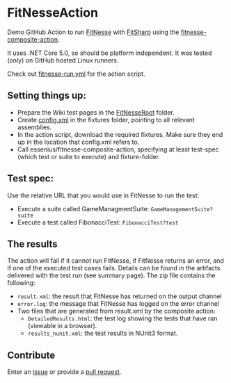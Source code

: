 # FitNesseAction
Demo GitHub Action to run [FitNesse](http://fitnesse.org) with [FitSharp](https://fitsharp.github.io/) using the [fitnesse-composite-action](../../../fitnesse-composite-action).

It uses .NET Core 5.0, so should be platform independent. It was tested (only) on GitHub hosted Linux runners.

Check out [fitnesse-run.yml](.github/workflows/fitnesse-run.yml) for the action script.

## Setting things up:
* Prepare the Wiki test pages in the [FitNesseRoot](FitNesseRoot) folder. 
* Create [config.xml](fixtures/config.xml) in the fixtures folder, pointing to all relevant assemblies.
* In the action script, download the required fixtures. Make sure they end up in the location that config.xml refers to.
* Call essenius/fitnesse-composite-action, specifying at least test-spec (which test or suite to execute) and fixture-folder.

## Test spec:
Use the relative URL that you would use in FitNesse to run the test:
* Execute a suite called GameManagmentSuite: `GameManagementSuite?suite`
* Execute a test called FibonacciTest: `FibonacciTest?test`

## The results
The action will fail if it cannot run FitNesse, if FitNesse returns an error, and if one of the executed test cases fails.
Details can be found in the artifacts delivered with the test run (see summary page). The zip file contains the following:
* `result.xml`: the result that FitNesse has returned on the output channel
* `error.log`: the message that FitNesse has logged on the error channel
* Two files that are generated from result.xml by the composite action:
  * `DetailedResults.html`: the test log showing the tests that have ran (viewable in a browser). 
  * `results_nunit.xml`: the test results in NUnit3 format.

## Contribute
Enter an [issue](../../issues) or provide a [pull request](../../pulls). 
